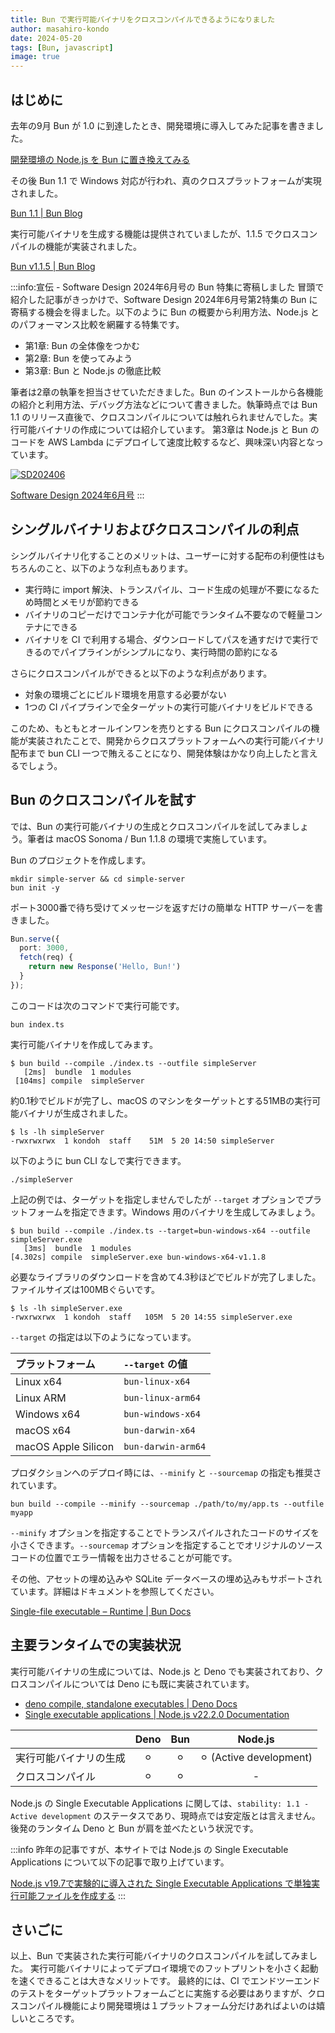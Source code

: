 ```yaml
---
title: Bun で実行可能バイナリをクロスコンパイルできるようになりました
author: masahiro-kondo
date: 2024-05-20
tags: [Bun, javascript]
image: true
---
```


## はじめに

去年の9月 Bun が 1.0 に到達したとき、開発環境に導入してみた記事を書きました。

[開発環境の Node.js を Bun に置き換えてみる](/blogs/2023/11/21/replace-nodejs-with-bun-in-devenv/)

その後 Bun 1.1 で Windows 対応が行われ、真のクロスプラットフォームが実現されました。

[Bun 1.1 | Bun Blog](https://bun.sh/blog/bun-v1.1)

実行可能バイナリを生成する機能は提供されていましたが、1.1.5 でクロスコンパイルの機能が実装されました。

[Bun v1.1.5 | Bun Blog](https://bun.sh/blog/bun-v1.1.5)

:::info:宣伝 - Software Design 2024年6月号の Bun 特集に寄稿しました
冒頭で紹介した記事がきっかけで、Software Design 2024年6月号第2特集の Bun に寄稿する機会を得ました。以下のように Bun の概要から利用方法、Node.js とのパフォーマンス比較を網羅する特集です。

- 第1章: Bun の全体像をつかむ
- 第2章: Bun を使ってみよう
- 第3章: Bun と Node.js の徹底比較

筆者は2章の執筆を担当させていただきました。Bun のインストールから各機能の紹介と利用方法、デバッグ方法などについて書きました。執筆時点では Bun 1.1 のリリース直後で、クロスコンパイルについては触れられませんでした。実行可能バイナリの作成については紹介しています。
第3章は Node.js と Bun のコードを AWS Lambda にデプロイして速度比較するなど、興味深い内容となっています。

<a href="https://gihyo.jp/magazine/SD/archive/2024/202406" target=_blank><img src="https://gihyo.jp/assets/images/cover/2024/thumb/TH160_642406.jpg" alt="SD202406" /></a>

[Software Design 2024年6月号](https://gihyo.jp/magazine/SD/archive/2024/202406)
:::

## シングルバイナリおよびクロスコンパイルの利点
シングルバイナリ化することのメリットは、ユーザーに対する配布の利便性はもちろんのこと、以下のような利点もあります。

- 実行時に import 解決、トランスパイル、コード生成の処理が不要になるため時間とメモリが節約できる
- バイナリのコピーだけでコンテナ化が可能でランタイム不要なので軽量コンテナにできる
- バイナリを CI で利用する場合、ダウンロードしてパスを通すだけで実行できるのでパイプラインがシンプルになり、実行時間の節約になる

さらにクロスコンパイルができると以下のような利点があります。

- 対象の環境ごとにビルド環境を用意する必要がない
- 1つの CI パイプラインで全ターゲットの実行可能バイナリをビルドできる

このため、もともとオールインワンを売りとする Bun にクロスコンパイルの機能が実装されたことで、開発からクロスプラットフォームへの実行可能バイナリ配布まで bun CLI 一つで賄えることになり、開発体験はかなり向上したと言えるでしょう。

## Bun のクロスコンパイルを試す
では、Bun の実行可能バイナリの生成とクロスコンパイルを試してみましょう。筆者は macOS Sonoma / Bun 1.1.8 の環境で実施しています。

Bun のプロジェクトを作成します。

```shell
mkdir simple-server && cd simple-server
bun init -y
```

ポート3000番で待ち受けてメッセージを返すだけの簡単な HTTP サーバーを書きました。

```typescript:index.ts
Bun.serve({
  port: 3000,
  fetch(req) {
    return new Response('Hello, Bun!')
  }
});
```

このコードは次のコマンドで実行可能です。

```shell
bun index.ts
```

実行可能バイナリを作成してみます。

```shell
$ bun build --compile ./index.ts --outfile simpleServer
   [2ms]  bundle  1 modules
 [104ms] compile  simpleServer
```

約0.1秒でビルドが完了し、macOS のマシンをターゲットとする51MBの実行可能バイナリが生成されました。

```shell
$ ls -lh simpleServer
-rwxrwxrwx  1 kondoh  staff    51M  5 20 14:50 simpleServer
```

以下のように bun CLI なしで実行できます。

```shell
./simpleServer
```

上記の例では、ターゲットを指定しませんでしたが `--target` オプションでプラットフォームを指定できます。Windows 用のバイナリを生成してみましょう。

```shell
$ bun build --compile ./index.ts --target=bun-windows-x64 --outfile simpleServer.exe
   [3ms]  bundle  1 modules
[4.302s] compile  simpleServer.exe bun-windows-x64-v1.1.8
```

必要なライブラリのダウンロードを含めて4.3秒ほどでビルドが完了しました。ファイルサイズは100MBぐらいです。

```shell
$ ls -lh simpleServer.exe
-rwxrwxrwx  1 kondoh  staff   105M  5 20 14:55 simpleServer.exe
```

`--target` の指定は以下のようになっています。

| プラットフォーム | `--target` の値 |
|:--|:--|
| Linux x64   | `bun-linux-x64` |
| Linux ARM   | `bun-linux-arm64` |
| Windows x64 | `bun-windows-x64` |
| macOS x64   | `bun-darwin-x64` |
| macOS Apple Silicon | `bun-darwin-arm64` |

プロダクションへのデプロイ時には、`--minify` と `--sourcemap` の指定も推奨されています。

```shell
bun build --compile --minify --sourcemap ./path/to/my/app.ts --outfile myapp
```

`--minify` オプションを指定することでトランスパイルされたコードのサイズを小さくできます。`--sourcemap` オプションを指定することでオリジナルのソースコードの位置でエラー情報を出力させることが可能です。

その他、アセットの埋め込みや SQLite データベースの埋め込みもサポートされています。詳細はドキュメントを参照してください。

[Single-file executable – Runtime | Bun Docs](https://bun.sh/docs/bundler/executables#cross-compile-to-other-platforms)

## 主要ランタイムでの実装状況
実行可能バイナリの生成については、Node.js と Deno でも実装されており、クロスコンパイルについては Deno にも既に実装されています。

- [deno compile, standalone executables | Deno Docs](https://docs.deno.com/runtime/manual/tools/compiler#cross-compilation)
- [Single executable applications | Node.js v22.2.0 Documentation](https://nodejs.org/api/single-executable-applications.html)


| | Deno | Bun | Node.js |
|:--|:--:|:--:|:--:|
| 実行可能バイナリの生成 | ⚪︎ | ⚪︎ | ⚪︎ (Active development) |
| クロスコンパイル      | ⚪︎ | ⚪︎ | - | 

Node.js の Single Executable Applications に関しては、`stability: 1.1 - Active development` のステータスであり、現時点では安定版とは言えません。後発のランタイム Deno と Bun が肩を並べたという状況です。

:::info
昨年の記事ですが、本サイトでは Node.js の Single Executable Applications について以下の記事で取り上げています。

[Node.js v19.7で実験的に導入された Single Executable Applications で単独実行可能ファイルを作成する](/blogs/2023/03/01/node19-sea-intro/)
:::

## さいごに
以上、Bun で実装された実行可能バイナリのクロスコンパイルを試してみました。
実行可能バイナリによってデプロイ環境でのフットプリントを小さく起動を速くできることは大きなメリットです。
最終的には、CI でエンドツーエンドのテストをターゲットプラットフォームごとに実施する必要はありますが、クロスコンパイル機能により開発環境は１プラットフォーム分だけあればよいのは嬉しいところです。
